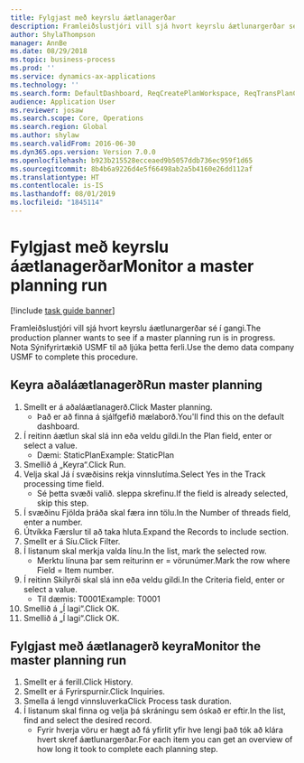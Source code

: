 ```yaml
---
title: Fylgjast með keyrslu áætlanagerðar
description: Framleiðslustjóri vill sjá hvort keyrslu áætlunargerðar sé í gangi.
author: ShylaThompson
manager: AnnBe
ms.date: 08/29/2018
ms.topic: business-process
ms.prod: ''
ms.service: dynamics-ax-applications
ms.technology: ''
ms.search.form: DefaultDashboard, ReqCreatePlanWorkspace, ReqTransPlanCard, SysQueryForm, InventItemIdLookupSimple, ReqLog, ReqProcessTaskTrace
audience: Application User
ms.reviewer: josaw
ms.search.scope: Core, Operations
ms.search.region: Global
ms.author: shylaw
ms.search.validFrom: 2016-06-30
ms.dyn365.ops.version: Version 7.0.0
ms.openlocfilehash: b923b215528ecceaed9b5057ddb736ec959f1d65
ms.sourcegitcommit: 8b4b6a9226d4e5f66498ab2a5b4160e26dd112af
ms.translationtype: HT
ms.contentlocale: is-IS
ms.lasthandoff: 08/01/2019
ms.locfileid: "1845114"
---
```

# <a name="monitor-a-master-planning-run"></a><span data-ttu-id="cdb8a-103">Fylgjast með keyrslu áætlanagerðar</span><span class="sxs-lookup"><span data-stu-id="cdb8a-103">Monitor a master planning run</span></span>

[!include [task guide banner](../../includes/task-guide-banner.md)]

<span data-ttu-id="cdb8a-104">Framleiðslustjóri vill sjá hvort keyrslu áætlunargerðar sé í gangi.</span><span class="sxs-lookup"><span data-stu-id="cdb8a-104">The production planner wants to see if a master planning run is in progress.</span></span> <span data-ttu-id="cdb8a-105">Nota Sýnifyrirtækið USMF til að ljúka þetta ferli.</span><span class="sxs-lookup"><span data-stu-id="cdb8a-105">Use the demo data company USMF to complete this procedure.</span></span>


## <a name="run-master-planning"></a><span data-ttu-id="cdb8a-106">Keyra aðaláætlanagerð</span><span class="sxs-lookup"><span data-stu-id="cdb8a-106">Run master planning</span></span>
1. <span data-ttu-id="cdb8a-107">Smellt er á aðaláætlanagerð.</span><span class="sxs-lookup"><span data-stu-id="cdb8a-107">Click Master planning.</span></span>
    * <span data-ttu-id="cdb8a-108">Það er að finna á sjálfgefið mælaborð.</span><span class="sxs-lookup"><span data-stu-id="cdb8a-108">You'll find this on the default dashboard.</span></span>  
2. <span data-ttu-id="cdb8a-109">Í reitinn áætlun skal slá inn eða veldu gildi.</span><span class="sxs-lookup"><span data-stu-id="cdb8a-109">In the Plan field, enter or select a value.</span></span>
    * <span data-ttu-id="cdb8a-110">Dæmi: StaticPlan</span><span class="sxs-lookup"><span data-stu-id="cdb8a-110">Example: StaticPlan</span></span>  
3. <span data-ttu-id="cdb8a-111">Smellið á „Keyra“.</span><span class="sxs-lookup"><span data-stu-id="cdb8a-111">Click Run.</span></span>
4. <span data-ttu-id="cdb8a-112">Velja skal Já í svæðisins rekja vinnslutíma.</span><span class="sxs-lookup"><span data-stu-id="cdb8a-112">Select Yes in the Track processing time field.</span></span>
    * <span data-ttu-id="cdb8a-113">Sé þetta svæði valið. sleppa skrefinu.</span><span class="sxs-lookup"><span data-stu-id="cdb8a-113">If the field is already selected, skip this step.</span></span>  
5. <span data-ttu-id="cdb8a-114">Í svæðinu Fjölda þráða skal færa inn tölu.</span><span class="sxs-lookup"><span data-stu-id="cdb8a-114">In the Number of threads field, enter a number.</span></span>
6. <span data-ttu-id="cdb8a-115">Útvíkka Færslur til að taka hluta.</span><span class="sxs-lookup"><span data-stu-id="cdb8a-115">Expand the Records to include section.</span></span>
7. <span data-ttu-id="cdb8a-116">Smellt er á Síu.</span><span class="sxs-lookup"><span data-stu-id="cdb8a-116">Click Filter.</span></span>
8. <span data-ttu-id="cdb8a-117">Í listanum skal merkja valda línu.</span><span class="sxs-lookup"><span data-stu-id="cdb8a-117">In the list, mark the selected row.</span></span>
    * <span data-ttu-id="cdb8a-118">Merktu línuna þar sem reiturinn er = vörunúmer.</span><span class="sxs-lookup"><span data-stu-id="cdb8a-118">Mark the row where Field = Item number.</span></span>  
9. <span data-ttu-id="cdb8a-119">Í reitinn Skilyrði skal slá inn eða veldu gildi.</span><span class="sxs-lookup"><span data-stu-id="cdb8a-119">In the Criteria field, enter or select a value.</span></span>
    * <span data-ttu-id="cdb8a-120">Til dæmis: T0001</span><span class="sxs-lookup"><span data-stu-id="cdb8a-120">Example: T0001</span></span>  
10. <span data-ttu-id="cdb8a-121">Smellið á „Í lagi“.</span><span class="sxs-lookup"><span data-stu-id="cdb8a-121">Click OK.</span></span>
11. <span data-ttu-id="cdb8a-122">Smellið á „Í lagi“.</span><span class="sxs-lookup"><span data-stu-id="cdb8a-122">Click OK.</span></span>

## <a name="monitor-the-master-planning-run"></a><span data-ttu-id="cdb8a-123">Fylgjast með áætlanagerð keyra</span><span class="sxs-lookup"><span data-stu-id="cdb8a-123">Monitor the master planning run</span></span>
1. <span data-ttu-id="cdb8a-124">Smellt er á ferill.</span><span class="sxs-lookup"><span data-stu-id="cdb8a-124">Click History.</span></span>
2. <span data-ttu-id="cdb8a-125">Smellt er á Fyrirspurnir.</span><span class="sxs-lookup"><span data-stu-id="cdb8a-125">Click Inquiries.</span></span>
3. <span data-ttu-id="cdb8a-126">Smella á lengd vinnsluverka</span><span class="sxs-lookup"><span data-stu-id="cdb8a-126">Click Process task duration.</span></span>
4. <span data-ttu-id="cdb8a-127">Í listanum skal finna og velja þá skráningu sem óskað er eftir.</span><span class="sxs-lookup"><span data-stu-id="cdb8a-127">In the list, find and select the desired record.</span></span>
    * <span data-ttu-id="cdb8a-128">Fyrir hverja vöru er hægt að fá yfirlit yfir hve lengi það tók að klára hvert skref áætlunargerðar.</span><span class="sxs-lookup"><span data-stu-id="cdb8a-128">For each item you can get an overview of how long it took to complete each planning step.</span></span>  

